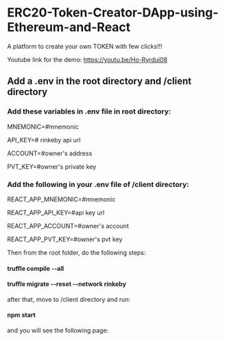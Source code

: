 # ERC20-Token-Creator-DApp-using-Ethereum-and-React
A platform to create your own TOKEN with few clicks!!!

Youtube link for the demo: https://youtu.be/Ho-Ryrdui08

## Add a .env in the root directory and /client directory

### Add these variables in .env file in root directory:

MNEMONIC=#mnemonic

API_KEY=# rinkeby api url

ACCOUNT=#owner's address

PVT_KEY=#owner's private key

### Add the following in your .env file of /client directory:

REACT_APP_MNEMONIC=#mnemonic

REACT_APP_API_KEY=#api key url

REACT_APP_ACCOUNT=#owner's account

REACT_APP_PVT_KEY=#owner's pvt key

Then from the root folder, do the following steps:

#### truffle compile --all
#### truffle migrate --reset --network rinkeby

after that, move to /client directory and run:

#### npm start

and you will see the following page:




